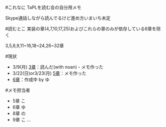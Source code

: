 #これなに
TaPLを読む会の自分用メモ

Skype通話しながら読んでるけど進め方いまいち未定


#読むとこ
実装の章(4,7,10,17,25)およびこれらの章のみが依存している6章を除く

3,5,8,9,11~16,18~24,26~32章

#現状
+ 3/9(月) [3章](3.md)：読んだ(with noan)・メモ作った
+ 3/22(日)or3/23(月) [5章](5.md)：メモ作った
+ [6章](6.md)：作成中 by ゆ

#メモ担当者
+ 5章 こ
+ 6章 ゆ
+ 8章 の
+ 9章 こ
...
